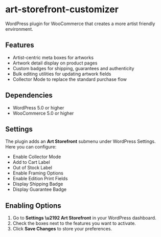 # art-storefront-customizer
WordPress plugin for WooCommerce that creates a more artist friendly environment.

## Features
- Artist-centric meta boxes for artworks
- Artwork detail display on product pages
- Custom badges for shipping, guarantees and authenticity
- Bulk editing utilities for updating artwork fields
- Collector Mode to replace the standard purchase flow

## Dependencies
- WordPress 5.0 or higher
- WooCommerce 5.0 or higher

## Settings
The plugin adds an **Art Storefront** submenu under WordPress Settings. Here you can configure:
- Enable Collector Mode
- Add to Cart Label
- Out of Stock Label
- Enable Framing Options
- Enable Edition Print Fields
- Display Shipping Badge
- Display Guarantee Badge

## Enabling Options
1. Go to **Settings \u2192 Art Storefront** in your WordPress dashboard.
2. Check the boxes next to the features you want to activate.
3. Click **Save Changes** to store your preferences.
